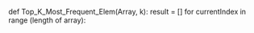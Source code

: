 def Top_K_Most_Frequent_Elem(Array, k):
    result = []
    for currentIndex in range (length of array):

